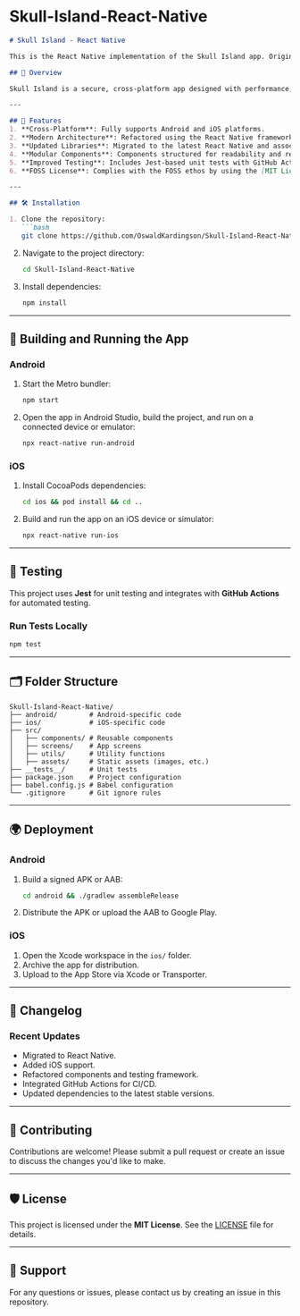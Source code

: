 # Skull-Island-React-Native

```markdown
# Skull Island - React Native

This is the React Native implementation of the Skull Island app. Originally built for Android, this updated version supports both **Android** and **iOS**.

## 📖 Overview

Skull Island is a secure, cross-platform app designed with performance, scalability, and modularity in mind. This new version replaces the older implementation with React Native to allow rapid updates, easier maintenance, and support for iOS and Android out of the box.

---

## 🚀 Features
1. **Cross-Platform**: Fully supports Android and iOS platforms.
2. **Modern Architecture**: Refactored using the React Native framework, ensuring better maintainability and performance.
3. **Updated Libraries**: Migrated to the latest React Native and associated dependencies.
4. **Modular Components**: Components structured for readability and reusability.
5. **Improved Testing**: Includes Jest-based unit tests with GitHub Actions integration.
6. **FOSS License**: Complies with the FOSS ethos by using the [MIT License](LICENSE).

---

## 🛠️ Installation

1. Clone the repository:
   ```bash
   git clone https://github.com/OswaldKardingson/Skull-Island-React-Native.git
   ```
2. Navigate to the project directory:
   ```bash
   cd Skull-Island-React-Native
   ```
3. Install dependencies:
   ```bash
   npm install
   ```

---

## 🔧 Building and Running the App

### Android
1. Start the Metro bundler:
   ```bash
   npm start
   ```
2. Open the app in Android Studio, build the project, and run on a connected device or emulator:
   ```bash
   npx react-native run-android
   ```

### iOS
1. Install CocoaPods dependencies:
   ```bash
   cd ios && pod install && cd ..
   ```
2. Build and run the app on an iOS device or simulator:
   ```bash
   npx react-native run-ios
   ```

---

## 🧪 Testing

This project uses **Jest** for unit testing and integrates with **GitHub Actions** for automated testing. 

### Run Tests Locally
```bash
npm test
```

---

## 🗂️ Folder Structure

```
Skull-Island-React-Native/
├── android/        # Android-specific code
├── ios/            # iOS-specific code
├── src/
│   ├── components/ # Reusable components
│   ├── screens/    # App screens
│   ├── utils/      # Utility functions
│   ├── assets/     # Static assets (images, etc.)
├── __tests__/      # Unit tests
├── package.json    # Project configuration
├── babel.config.js # Babel configuration
└── .gitignore      # Git ignore rules
```

---

## 🌍 Deployment

### Android
1. Build a signed APK or AAB:
   ```bash
   cd android && ./gradlew assembleRelease
   ```
2. Distribute the APK or upload the AAB to Google Play.

### iOS
1. Open the Xcode workspace in the `ios/` folder.
2. Archive the app for distribution.
3. Upload to the App Store via Xcode or Transporter.

---

## 📝 Changelog

### Recent Updates
- Migrated to React Native.
- Added iOS support.
- Refactored components and testing framework.
- Integrated GitHub Actions for CI/CD.
- Updated dependencies to the latest stable versions.

---

## 🤝 Contributing

Contributions are welcome! Please submit a pull request or create an issue to discuss the changes you'd like to make.

---

## 🛡️ License

This project is licensed under the **MIT License**. See the [LICENSE](LICENSE) file for details.

---

## 📧 Support

For any questions or issues, please contact us by creating an issue in this repository.

